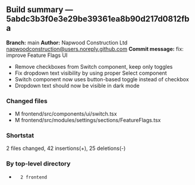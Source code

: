 ## Build summary — 5abdc3b3f0e3e29be39361ea8b90d217d0812fba

**Branch:** main **Author:** Napwood Construction Ltd <napwoodconstruction@users.noreply.github.com>
**Commit message:** fix: improve Feature Flags UI

- Remove checkboxes from Switch component, keep only toggles
- Fix dropdown text visibility by using proper Select component
- Switch component now uses button-based toggle instead of checkbox
- Dropdown text should now be visible in dark mode

### Changed files

- M frontend/src/components/ui/switch.tsx
- M frontend/src/modules/settings/sections/FeatureFlags.tsx

### Shortstat

2 files changed, 42 insertions(+), 25 deletions(-)

### By top-level directory

-       2 frontend
